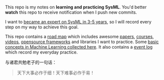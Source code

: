 This repo is my notes on **learning and practicing SysML**. You'd better **watch** this repo to receive notification when I push new commits.

I want to [became an expert on SysML in 3-5 years](https://zhuanlan.zhihu.com/p/384089714), so I will record every step on my way to achieve this goal.

This repo contains a [road map](./map.md) which includes awesome [papers](./papers), [courses](./courses), [videos](./videos), [opensource frameworks](./frameworks/) and libraries I want to practice. Some [basic concepts in Machine Learning collected here](./concepts.md). It also contains a [event log](./time-event-log.md) which record my everyday practice.

与诸君共勉老子的一句话：
> 天下大事必作于细！天下难事必作于易！
